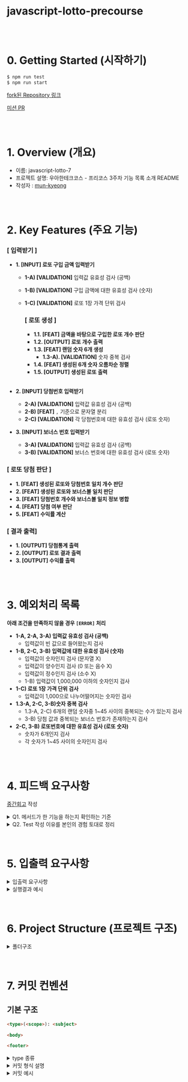 # javascript-lotto-precourse

<a href="https://club-project-one.vercel.app/" target="_blank">
</a>

<br/>
<br/>

# 0. Getting Started (시작하기)

```bash
$ npm run test
$ npm run start
```

[fork된 Repository 링크](https://github.com/mun-kyeong/javascript-lotto-7)

[미션 PR]()

<br/>
<br/>

# 1. Overview (개요)

- 이름: javascript-lotto-7
- 프로젝트 설명: 우아한테크코스 - 프리코스 3주차 기능 목록 소개 README
- 작성자 : [mun-kyeong](https://github.com/mun-kyeong)

<br/>
<br>

# 2. Key Features (주요 기능)

### [ 입력받기 ]

- **1. [INPUT] 로또 구입 금액 입력받기**

  - **1-A) [VALIDATION]** 입력값 유효성 검사 (공백)
  - **1-B) [VALIDATION]** 구입 금액에 대한 유효성 검사 (숫자)
  - **1-C) [VALIDATION]** 로또 1장 가격 단위 검사

    ### [ 로또 생성 ]

    - **1.1. [FEAT] 금액을 바탕으로 구입한 로또 개수 판단**
    - **1.2. [OUTPUT] 로또 개수 출력**
    - **1.3. [FEAT] 랜덤 숫자 6개 생성**
      - **1.3-A). [VALIDATION]** 숫자 중복 검사
    - **1.4. [FEAT] 생성된 6개 숫자 오름차순 정렬**
    - **1.5. [OUTPUT] 생성된 로또 출력**

  <br/>

- **2. [INPUT] 당첨번호 입력받기**

  - **2-A) [VALIDATION]** 입력값 유효성 검사 (공백)
  - **2-B) [FEAT]** `,` 기준으로 문자열 분리
  - **2-C) [VALIDATION]** 각 당첨번호에 대한 유효성 검사 (로또 숫자)

- **3. [INPUT] 보너스 번호 입력받기**
  - **3-A) [VALIDATION]** 입력값 유효성 검사 (공백)
  - **3-B) [VALIDATION]** 보너스 번호에 대한 유효성 검사 (로또 숫자)

### [ 로또 당첨 판단 ]

- **1. [FEAT] 생성된 로또와 당첨번호 일치 개수 판단**
- **2. [FEAT] 생성된 로또와 보너스볼 일치 판단**
- **3. [FEAT] 당첨번호 개수와 보너스볼 일치 정보 병합**
- **4. [FEAT] 당첨 여부 판단**
- **5. [FEAT] 수익률 계산**

### [ 결과 출력]

- **1. [OUTPUT] 당첨통계 출력**
- **2. [OUTPUT] 로또 결과 출력**
- **3. [OUTPUT] 수익률 출력**

<br/>
<br>

# 3. 예외처리 목록

**아래 조건을 만족하지 않을 경우 `[ERROR]` 처리**

- **1-A, 2-A, 3-A) 입력값 유효성 검사 (공백)**
  - 입력값이 빈 값으로 들어왔는지 검사
- **1-B, 2-C, 3-B) 입력값에 대한 유효성 검사 (숫자)**
  - 입력값이 숫자인지 검사 (문자열 X)
  - 입력값이 양수인지 검사 (0 또는 음수 X)
  - 입력값이 정수인지 검사 (소수 X)
  - 1-B) 입력값이 1,000,000 이하의 숫자인지 검사
- **1-C) 로또 1장 가격 단위 검사**
  - 입력값이 1,000으로 나누어떨어지는 숫자인 검사
- **1.3-A, 2-C, 3-B)숫자 중복 검사**
  - 1.3-A, 2-C) 6개의 랜덤 숫자중 1~45 사이의 중복되는 수가 있는지 검사
  - 3-B) 당첨 값과 중복되는 보너스 번호가 존재하는지 검사
- **2-C, 3-B) 로또번호에 대한 유효성 검사 (로또 숫자)**
  - 숫자가 6개인지 검사
  - 각 숫자가 1~45 사이의 숫자인지 검사

<br/>
<br/>

# 4. 피드백 요구사항

[중간회고](https://mun-kyeong.github.io/) 작성

<details>
<summary>Q1. 메서드가 한 기능을 하는지 확인하는 기준</summary>

- 함수(또는 메서드)의 길이가 15라인을 넘어가지 않도록 구현
- 함수(또는 메서드)의 이름이 한가지의 역할만 나타내는지 확인
</details>

<details>
<summary>Q2. Test 작성 이유를 본인의 경험 토대로 정리</summary>

### 기능의 정확성 검증

- 2주차 PR을 진행하며 요구사항을 만족시켰다고 생각한 부분을 놓친 점을 지적받았다.

  - 랜덤 숫자를 1-10 범위에서 진행 (요구사항은 0-9)
  - 자동차 이름의 길이가 6 초과인 경우 에러 발생 (요구사항은 자동차의 이름 길이가 5이하가 되도록 - 6일때 예외처리가 빠짐)

  사실 위의 경우 기능을 작성하며 test를 진행했다면 충분히 발견할 수 있었던 부분이라 생각된다. 기능이 의도한대로 제대로 돌아가는지를 확인하기 위해 Test가 필요한 것 같다.

### 구현한 기능의 문제를 빠르게 발견

- 2주차 테스트의 경우 입력값 유효성 처리에 대한 test를 진행했었다. **입력값이 0이 들어왔을 경우** `isNotZero` 함수가 Error를 throw하는 순서가 맞았지만 `isNotPositeve` 함수가 먼저 호출되는 문제를 발견했다.<br/><br/> 문제는 `isNotPositeve` 함수가 먼저 호출되었고, 아래의 조건으로 인해 발생했었다.
  ```javascript
  return tryNumber < 1;
  ```
  `tryNumber < 1` 코드에 Error가 걸려 `isNotZero` 함수로 넘어가지 못하고 `isNotPositeve` 함수에서 Error가 throw 되었던 것이다. <br/><br/> test를 통해 예상했던 대로 Error가 출력되는지를 확인할 수 있었고 문제가 있었던 부분을 수정할 수 있었다.

</details>

<br/>
<br/>

# 5. 입출력 요구사항

<details>
<summary>입출력 요구사항</summary>

### 입력

1. **로또 구입 금액** 입력받기 <br/> 구입 금액은 1,000원 단위로 입력 받으며 1,000원으로 나누어 떨어지지 않는 경우 예외 처리

```
  14000
```

2. **당첨 번호** 입력 받기 <br/> 번호는 쉼표(,)를 기준으로 구분

```
  1,2,3,4,5,6
```

3.  **보너스 번호** 입력 받기

```
  7
```

### 출력

1.  **발행한 로또 수량 및 번호** 출력 <br/>로또 번호는 오름차순으로 정렬

```
  8개를 구매했습니다.
  [8, 21, 23, 41, 42, 43]
  [3, 5, 11, 16, 32, 38]
  [7, 11, 16, 35, 36, 44]
  [1, 8, 11, 31, 41, 42]
  [13, 14, 16, 38, 42, 45]
  [7, 11, 30, 40, 42, 43]
  [2, 13, 22, 32, 38, 45]
  [1, 3, 5, 14, 22, 45]
```

2. **당첨 내역** 출력

```
  3개 일치 (5,000원) - 1개
  4개 일치 (50,000원) - 0개
  5개 일치 (1,500,000원) - 0개
  5개 일치, 보너스 볼 일치 (30,000,000원) - 0개
  6개 일치 (2,000,000,000원) - 0개
```

3. **수익률은 소수점 둘째 자리에서 반올림**해서 출력

```
  총 수익률은 62.5%입니다.
```

4. **예외 상황 시 에러 문구를 출력** <br/>에러 문구는 "[ERROR]"로 시작

```
  [ERROR] 로또 번호는 1부터 45 사이의 숫자여야 합니다.
```

</details>
<details>
<summary>실행결과 예시</summary>

<br/>

```
  구입금액을 입력해 주세요.
  8000

  8개를 구매했습니다.
  [8, 21, 23, 41, 42, 43]
  [3, 5, 11, 16, 32, 38]
  [7, 11, 16, 35, 36, 44]
  [1, 8, 11, 31, 41, 42]
  [13, 14, 16, 38, 42, 45]
  [7, 11, 30, 40, 42, 43]
  [2, 13, 22, 32, 38, 45]
  [1, 3, 5, 14, 22, 45]

  당첨 번호를 입력해 주세요.
  1,2,3,4,5,6

  보너스 번호를 입력해 주세요.
  7

  당첨 통계
  ---
  3개 일치 (5,000원) - 1개
  4개 일치 (50,000원) - 0개
  5개 일치 (1,500,000원) - 0개
  5개 일치, 보너스 볼 일치 (30,000,000원) - 0개
  6개 일치 (2,000,000,000원) - 0개
  총 수익률은 62.5%입니다.
```

  </details>
  <br/>
  <br/>

# 6. Project Structure (프로젝트 구조)

<details>
<summary>폴더구조</summary>

```plaintext
javascript-calculator-7/
├── __tests__/
│   ├── ApplicationTest.js/
│   ├── LottoTest.js/
│   ├── ValidatorTest.js/
├── src/
│   ├── constants/
│   │   └── lotto.js            # lotto에 사용되는 매직넘버 값 저장
│   │   └── errorMessages.js    # 에러 메시지 저장
│   │   └── helperMessages.js   # 사용자에게 행동을 요구하는 메시지 저장
│   ├── features/
│   │   ├── validator/
│   │   │   └── Validator.js        # 유효성 검사 class
│   │   │   └── lottoVaildator.js   # lotto 게임에 사용되는 유효성 검사 함수들
│   ├── Lotto.js                # Lotto class
│   ├── parserPrizeNumber.js    # 당첨번호 문자열 구분
│   ├── utils/
│   |   └── randomGenerator.js  # 랜덤 숫자 출력하기
│   |   └── errorHandler.js     # 에러 핸들링 함수
│   |   └── inputHandler.js     # 입력 핸들링 함수
│   |   └── outputHandler.js     # 출력 핸들링 함수
│   ├── App.js/
│   └── index.js/
└── package.json                # 프로젝트 설정 파일
└── README.md                   # 프로젝트 소개 및 기능 정의 파일

```

</details>

<br/>
<br/>

# 7. 커밋 컨벤션

## 기본 구조

```md
<type>(<scope>): <subject>

<body>

<footer>
```

<details>
<summary>type 종류</summary>

## type 종류

```
feat (feature) - 기능
fix (bug fix)  - 수정
docs (documentation) - 문서작업
style (formatting, missing semi colons, …) - 스타일 (서식 누락)
refactor - 리팩토링
test (when adding missing tests)- 테스트
chore (maintain) - 잡일(기타..)
```

</details>

<details>
<summary>커밋 형식 설명</summary>

## 커밋 형식 설명

- `type` : 커밋 타입
- `scope` : 커밋이 변경된 위치 작성
  - 함수 변경되면 함수이름, 메서드 추가 및 클래스 이름이 될 수도 있음
- `subject` : 명령형, 현재형 언어 사용. 커밋 주제
- `body` : 변경된 부분 설명 및 이전 행동과 대조
- `footer` : 주요 변경사항은 참고 사항이랑 footer에 언급필요

</details>

<details>
<summary>커밋 예시</summary>

## 커밋 예시

```md
[FEAT] (vaildator) : 자동차 이름 유효성 검사

- 각 자동차의 이름이 5글자 이하인지
- 빈 문자열(자동차 이름)이 존재하는지
  (여기서는 "," 기준으로 분리되어 들어온 문자열 list들이므로
  빈 문자열은 "a,a,,b" 이런식으로 ","가 2번 이상 연속된 경우 예외처리)
- 동일한 자동차 이름이 존재하는지

문자열을 분리한 후 각각의 이름에 대한 유효성 검사를 진행합니다.
```

</details>
<br/>
